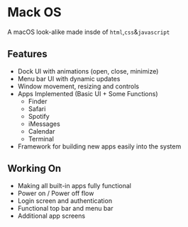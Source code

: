 # Mack OS

A macOS look-alike made insde of `html`,`css`&`javascript`

## Features
- Dock UI with animations (open, close, minimize)
- Menu bar UI with dynamic updates
- Window movement, resizing and controls
- Apps Implemented (Basic UI + Some Functions)
    - Finder
    - Safari
    - Spotify
    - iMessages
    - Calendar
    - Terminal
- Framework for building new apps easily into the system

## Working On
- Making all built-in apps fully functional
- Power on / Power off flow
- Login screen and authentication
- Functional top bar and menu bar
- Additional app screens
